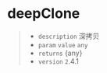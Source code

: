 # deepClone

> - `description` 深拷贝
> - `param` `value` `any`
> - `returns` {any}
> - `version` `2`.4.1
